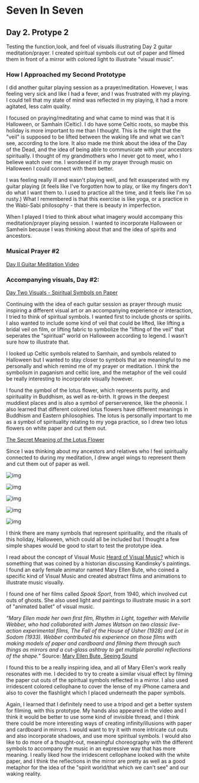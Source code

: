 # Seven In Seven 

## Day 2. Protype 2

Testing the function,look, and feel of visuals illustrating Day 2 guitar meditation/prayer. I created spiritual symbols cut out of paper and filmed them in front of a mirror with colored light to illustrate "visual music".

### How I Approached my Second Prototype

I did another guitar playing session as a prayer/meditation. However, I was feeling very sick and like I had a fever, and I was frustrated with my playing. I could tell that my state of mind was reflected in my playing, it had a more agitated, less calm quality. 

I focused on praying/meditating and what came to mind was that it is Halloween, or Samhain (Celtic). I do have some Celtic roots, so maybe this holiday is more important to me than I thought. This is the night that the "veil" is supposed to be lifted between the waking life and what we can't see, according to the lore. It also made me think about the idea of the Day of the Dead, and the idea of being able to communicate with your ancestors spiritually. I thought of my grandmothers who I never got to meet, who I believe watch over me. I wondered if in my prayer through music on Halloween I could connect with them better. 

I was feeling really ill and wasn't playing well, and felt exasperated with my guitar playing (it feels like I've forgotten how to play, or like my fingers don't do what I want them to. I used to practice all the time, and it feels like I'm so rusty.) What I remembered is that this exercise is like yoga, or a practice in the Wabi-Sabi philosophy - that there is beauty in imperfection. 

When I played I tried to think about what imagery would accompany this meditation/prayer playing session. I wanted to incorporate Halloween or Samhein because I was thinking about that and the idea of spirits and ancestors. 

### Musical Prayer #2

[Day II Guitar Meditation Video](https://www.youtube.com/watch?v=ONFS-ZlYcek)

### Accompanying visuals, Day #2:

[Day Two Visuals - Spiritual Symbols on Paper](https://www.youtube.com/watch?v=zVY_mZ1hBm4)

Continuing with the idea of each guitar session as prayer through music inspiring a different visual art or an accompanying experience or interaction, I tried to think of spiritual symbols. I wanted first to include ghosts or spirits. I also wanted to include some kind of veil that could be lifted, like lifting a bridal veil on film, or lifting fabric to symbolize the "lifting of the veil" that seperates the "spiritual" world on Halloween according to legend. I wasn't sure how to illustrate that.

I looked up Celtic symbols related to Samhain, and symbols related to Halloween but I wanted to stay closer to symbols that are meaningful to me personally and which remind me of my prayer or meditation. I think the symbolism in paganism and celtic lore, and the metaphor of the veil could be really interesting to incorporate visually however. 

I found the symbol of the lotus flower, which represents purity, and spirituality in Buddhism, as well as re-birth. It grows in the deepest muddiest places and is also a symbol of perserverence, like the pheonix. I also learned that different colored lotus flowers have different meanings in Buddhism and Eastern philosophies. The lotus is personally important to me as a symbol of spirituality relating to my yoga practice, so I drew two lotus flowers on white paper and cut them out. 

[The Secret Meaning of the Lotus Flower](https://www.townandcountrymag.com/leisure/arts-and-culture/a9550430/lotus-flower-meaning/)

Since I was thinking about my ancestors and relatives who I feel spiritually connected to during my meditation, I drew angel wings to represent them and cut them out of paper as well. 


![img](img/cutout1.JPEG)

![img](img/cutout2.JPEG)

![img](img/cutout3.JPEG)

![img](img/cutout4.JPEG)

![img](img/cutout5.JPEG)

I think there are many symbols that represent spirituality, and the rituals of this holiday, Halloween, which could all be included but I thought a few simple shapes would be good to start to test the prototype idea. 

I read about the concept of Visual Music [Heard of Visual Music?](https://www.wired.com/2011/05/visual-music-paul-prudence/) which is something that was coined by a historian discussing Kandinsky's paintings. I found an early female animator named Mary Ellen Bute, who coined a specific kind of Visual Music and created abstract films and animations to illustrate music visually. 

I found one of her films called *Spook Sport*, from 1940, which involved cut outs of ghosts. She also used light and paintings to illustrate music in a sort of "animated ballet" of visual music. 

*"Mary Ellen made her own first film, *Rhythm in Light*, together with Melville Webber, who had collaborated with James Watson on two classic live-action experimental films, *The Fall of the House of Usher (1928)* and *Lot in Sodom (1933).* Webber contributed his experience on those films with making models of paper and cardboard and filming them through such things as mirrors and a cut-glass ashtray to get multiple parallel reflections of the shape."*
Source: [Mary Ellen Bute, Seeing Sound](https://www.awn.com/mag/issue1.2/articles1.2/moritz1.2.html)

I found this to be a really inspiring idea, and all of Mary Ellen's work really resonates with me. I decided to try to create a similar visual effect by filming the paper cut outs of the spiritual symbols reflected in a mirror. I also used irridescent colored cellophane to cover the lense of my iPhone camera and also to cover the flashlight which I placed underneath the paper symbols. 

Again, I learned that I definitely need to use a tripod and get a better system for filming, with this prototype. My hands also appeared in the video and I think it would be better to use some kind of invisible thread, and I think there could be more interesting ways of creating infinity/illusions with paper and cardboard in mirrors. I would want to try it with more intricate cut outs and also incorporate shadows, and use more spiritual symbols. I would also like to do more of a thought-out, meaningful choreography with the different symbols to accompany the music in an expressive way that has more meaning. I really liked how the irridescent cellophane looked with the white paper, and I think the reflections in the mirror are pretty as well as a good metaphor for the idea of the "spirit world/that which we can't see" and our waking reality. 








